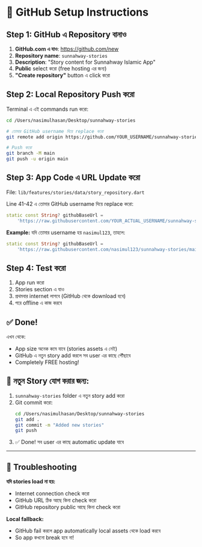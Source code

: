 # 🚀 GitHub Setup Instructions

## Step 1: GitHub এ Repository বানাও

1. **GitHub.com এ যাও**: https://github.com/new
2. **Repository name**: `sunnahway-stories`
3. **Description**: "Story content for Sunnahway Islamic App"
4. **Public** select করো (free hosting এর জন্য)
5. **"Create repository"** button এ click করো

## Step 2: Local Repository Push করো

Terminal এ এই commands run করো:

```bash
cd /Users/nasimulhasan/Desktop/sunnahway-stories

# তোমার GitHub username দিয়ে replace করো
git remote add origin https://github.com/YOUR_USERNAME/sunnahway-stories.git

# Push করো
git branch -M main
git push -u origin main
```

## Step 3: App Code এ URL Update করো

File: `lib/features/stories/data/story_repository.dart`

Line 41-42 এ তোমার GitHub username দিয়ে replace করো:

```dart
static const String? githubBaseUrl = 
    'https://raw.githubusercontent.com/YOUR_ACTUAL_USERNAME/sunnahway-stories/main/';
```

**Example:** যদি তোমার username হয় `nasimul123`, তাহলে:

```dart
static const String? githubBaseUrl = 
    'https://raw.githubusercontent.com/nasimul123/sunnahway-stories/main/';
```

## Step 4: Test করো

1. App run করো
2. Stories section এ যাও
3. প্রথমবার internet লাগবে (GitHub থেকে download হবে)
4. পরে offline এ কাজ করবে

## ✅ Done!

এখন থেকে:
- App size অনেক কমে যাবে (stories assets এ নেই)
- GitHub এ নতুন story add করলে সব user এর কাছে পৌঁছাবে
- Completely FREE hosting!

## 📝 নতুন Story যোগ করার জন্য:

1. `sunnahway-stories` folder এ নতুন story add করো
2. Git commit করো:
   ```bash
   cd /Users/nasimulhasan/Desktop/sunnahway-stories
   git add .
   git commit -m "Added new stories"
   git push
   ```
3. ✅ Done! সব user এর কাছে automatic update যাবে

---

## 🔧 Troubleshooting

**যদি stories load না হয়:**
- Internet connection check করো
- GitHub URL ঠিক আছে কিনা check করো
- GitHub repository public আছে কিনা check করো

**Local fallback:**
- GitHub fail করলে app automatically local assets থেকে load করবে
- So app কখনো break হবে না!
